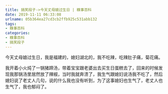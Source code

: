 ```yaml
---
title: 搞笑段子->今天丈母娘过生日 | 糗事百科
date: 2019-11-11 06:33:08
urlname: 05b364ea27cd3cb2ffb925c531abb132
tags: 
- 糗事百科
categories:
- 糗事百科
- 搞笑段子
---
```

今天丈母娘过生日，我是福建的，媳妇湖北的，我不吃辣，吃辣肚子痛，菊花痛。

我开着小火炖了一锅猪蹄汤，带着宝宝跟老婆出去买生日蛋糕去了，回来的时候发现我那锅汤里居然放了辣椒，当时我就奔溃了，我生气跟媳妇说汤我不吃了，然后媳妇说了老丈人几句，说的什么我也没有听到，为了这事媳妇也生气了，老丈人也生气了，我也郁闷了。


